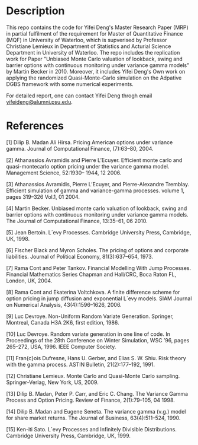 # Description 

This repo contains the code for Yifei Deng's Master Research Paper (MRP) in partial fulfilment of the requirement for Master of Quantitative Finance (MQF) in University of Waterloo, which is supverised by Professor Christiane Lemieux in Department of Statistics and Acturial Science Department in University of Waterloo. The repo includes the replication work for Paper "Unbiased Monte Carlo valuation of lookback, swing and barrier options with continuous monitoring under variance gamma models" by Martin Becker in 2010. Moreover, it includes Yifei Deng's Own work on applying the randomized Quasi-Monte-Carlo simulation on the Adpative DGBS framework with some numerical experiments. 

For detailed report, one can contact Yifei Deng throgh email yifeideng@alumni.psu.edu.

# References

[1] Dilip B. Madan Ali Hirsa. Pricing American options under variance gamma. Journal
of Computational Finance, (7):63–80, 2004.

[2] Athanassios Avramidis and Pierre L’Ecuyer. Efficient monte carlo and quasi-montecarlo
option pricing under the variance gamma model. Management Science, 52:1930–
1944, 12 2006.

[3] Athanassios Avramidis, Pierre L’Ecuyer, and Pierre-Alexandre Tremblay. Efficient
simulation of gamma and variance-gamma processes. volume 1, pages 319–326 Vol.1,
01 2004.

[4] Martin Becker. Unbiased monte carlo valuation of lookback, swing and barrier options
with continuous monitoring under variance gamma models. The Journal of Computational
Finance, 13:35–61, 06 2010.

[5] Jean Bertoin. L´evy Processes. Cambridge University Press, Cambridge, UK, 1998.

[6] Fischer Black and Myron Scholes. The pricing of options and corporate liabilities.
Journal of Political Economy, 81(3):637–654, 1973.

[7] Rama Cont and Peter Tankov. Financial Modelling With Jump Processes. Financial
Mathematics Series Chapman and Hall/CRC, Boca Raton FL, London, UK, 2004.

[8] Rama Cont and Ekaterina Voltchkova. A finite difference scheme for option pricing in
jump diffusion and exponential L´evy models. SIAM Journal on Numerical Analysis,
43(4):1596–1626, 2006.

[9] Luc Devroye. Non-Uniform Random Variate Generation. Springer, Montreal, Canada
H3A 2K6, first edition, 1986.

[10] Luc Devroye. Random variate generation in one line of code. In Proceedings of the
28th Conference on Winter Simulation, WSC ’96, pages 265–272, USA, 1996. IEEE
Computer Society.

[11] Fran\{c}ois Dufresne, Hans U. Gerber, and Elias S. W. Shiu. Risk theory with the gamma
process. ASTIN Bulletin, 21(2):177–192, 1991.

[12] Christiane Lemieux. Monte Carlo and Quasi-Monte Carlo sampling. Springer-Verlag,
New York, US, 2009.

[13] Dilip B. Madan, Peter P. Carr, and Eric C. Chang. The Variance Gamma Process
and Option Pricing. Review of Finance, 2(1):79–105, 04 1998.

[14] Dilip B. Madan and Eugene Seneta. The variance gamma (v.g.) model for share
market returns. The Journal of Business, 63(4):511–524, 1990.

[15] Ken-iti Sato. L´evy Processes and Infinitely Divisible Distributions. Cambridge University
Press, Cambridge, UK, 1999.
